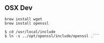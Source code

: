 ## OSX Dev ###
```run
brew install wget
brew install openssl

$ cd /usr/local/include
$ ln -s ../opt/openssl/include/openssl .```